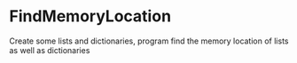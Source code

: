 # FindMemoryLocation
Create some lists and dictionaries, program find the memory location of lists as well as dictionaries 
